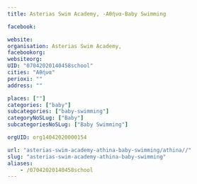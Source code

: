 ```yaml
---
title: Asterias Swim Academy, -Αθήνα-Baby Swimming

facebook:

website:
organisation: Asterias Swim Academy, 
facebookorg:
websiteorg:
UID: "07042020140458school"
cities: "Αθήνα"
perioxi: ""
address: ""

places: [""]
categories: ["baby"]
subcategories: ["baby-swimming"]
categoryNoSLug: ["Baby"]
subcategoriesNoSLug: ["Baby Swimming"]

orgUID: org14042020000154

url: "asterias-swim-academy-athina-baby-swimming/athina//"
slug: "asterias-swim-academy-athina-baby-swimming"
aliases:
    - /07042020140458school
---
```





